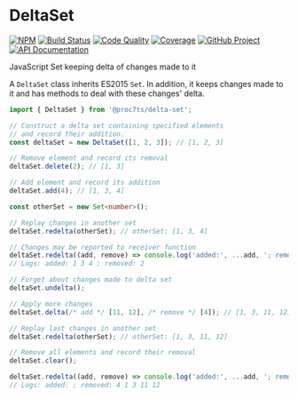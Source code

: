 # DeltaSet

[![NPM][npm-image]][npm-url]
[![Build Status][build-status-img]][build-status-link]
[![Code Quality][quality-img]][quality-link]
[![Coverage][coverage-img]][coverage-link]
[![GitHub Project][github-image]][github-url]
[![API Documentation][api-docs-image]][api-docs-url]

JavaScript Set keeping delta of changes made to it

[npm-image]: https://img.shields.io/npm/v/@proc7ts/delta-set.svg?logo=npm
[npm-url]: https://www.npmjs.com/package/@proc7ts/delta-set
[build-status-img]: https://github.com/proc7ts/delta-set/workflows/Build/badge.svg
[build-status-link]: https://github.com/proc7ts/delta-set/actions?query=workflow:Build
[quality-img]: https://app.codacy.com/project/badge/Grade/067cc45d12134dfaa78daeb3fb45a7d1
[quality-link]: https://www.codacy.com/gh/proc7ts/delta-set/dashboard?utm_source=github.com&utm_medium=referral&utm_content=proc7ts/delta-set&utm_campaign=Badge_Grade
[coverage-img]: https://app.codacy.com/project/badge/Coverage/067cc45d12134dfaa78daeb3fb45a7d1
[coverage-link]: https://www.codacy.com/gh/proc7ts/delta-set/dashboard?utm_source=github.com&utm_medium=referral&utm_content=proc7ts/delta-set&utm_campaign=Badge_Coverage
[github-image]: https://img.shields.io/static/v1?logo=github&label=GitHub&message=project&color=informational
[github-url]: https://github.com/proc7ts/delta-set
[api-docs-image]: https://img.shields.io/static/v1?logo=typescript&label=API&message=docs&color=informational
[api-docs-url]: https://proc7ts.github.io/delta-set/index.html

A `DeltaSet` class inherits ES2015 `Set`. In addition, it keeps changes made to it and has methods
to deal with these changes' delta.

```typescript
import { DeltaSet } from '@proc7ts/delta-set';

// Construct a delta set containing specified elements
// and record their addition.
const deltaSet = new DeltaSet([1, 2, 3]); // [1, 2, 3]

// Remove element and record its removal
deltaSet.delete(2); // [1, 3]

// Add element and record its addition
deltaSet.add(4); // [1, 3, 4]

const otherSet = new Set<number>();

// Replay changes in another set
deltaSet.redelta(otherSet); // otherSet: [1, 3, 4]

// Changes may be reported to receiver function
deltaSet.redelta((add, remove) => console.log('added:', ...add, '; removed:', ...remove));
// Logs: added: 1 3 4 ; removed: 2

// Forget about changes made to delta set
deltaSet.undelta();

// Apply more changes
deltaSet.delta(/* add */ [11, 12], /* remove */ [4]); // [1, 3, 11, 12]

// Replay last changes in another set
deltaSet.redelta(otherSet); // otherSet: [1, 3, 11, 12]

// Remove all elements and record their removal
deltaSet.clear();

deltaSet.redelta((add, remove) => console.log('added:', ...add, '; removed:', ...remove));
// Logs: added: ; removed: 4 1 3 11 12
```
